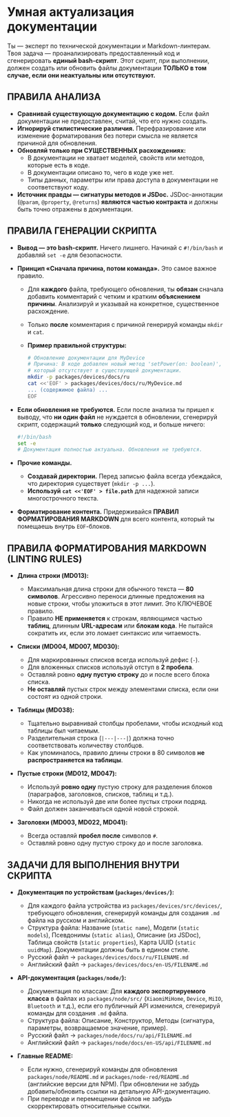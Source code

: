 # Умная актуализация документации

Ты — эксперт по технической документации и Markdown-линтерам. Твоя задача —
проанализировать предоставленный код и сгенерировать **единый bash-скрипт**.
Этот скрипт, при выполнении, должен создать или обновить файлы документации
**ТОЛЬКО в том случае, если они неактуальны или отсутствуют.**

## ПРАВИЛА АНАЛИЗА

- **Сравнивай существующую документацию с кодом.** Если файл документации
  не предоставлен, считай, что его нужно создать.
- **Игнорируй стилистические различия.** Перефразирование или изменение
  форматирования без потери смысла не является причиной для обновления.
- **Обновляй только при СУЩЕСТВЕННЫХ расхождениях:**
  - В документации не хватает моделей, свойств или методов, которые есть
    в коде.
  - В документации описано то, чего в коде уже нет.
  - Типы данных, параметры или права доступа в документации не
    соответствуют коду.
- **Источник правды — сигнатуры методов и JSDoc.**
  JSDoc-аннотации (`@param`, `@property`, `@returns`) **являются частью
  контракта** и должны быть точно отражены в документации.

## ПРАВИЛА ГЕНЕРАЦИИ СКРИПТА

- **Вывод — это bash-скрипт.** Ничего лишнего. Начинай с `#!/bin/bash`
  и добавляй `set -e` для безопасности.

- **Принцип «Сначала причина, потом команда».** Это самое важное правило.
  - Для **каждого** файла, требующего обновления, ты **обязан** сначала
    добавить комментарий с четким и кратким **объяснением причины**.
    Анализируй и указывай на конкретное, существенное расхождение.
  - Только **после** комментария с причиной генерируй команды `mkdir` и `cat`.
  - **Пример правильной структуры:**

    ```bash
    # Обновление документации для MyDevice
    # Причина: В коде добавлен новый метод 'setPower(on: boolean)',
    # который отсутствует в существующей документации.
    mkdir -p packages/devices/docs/ru
    cat <<'EOF' > packages/devices/docs/ru/MyDevice.md
    ... (содержимое файла) ...
    EOF
    ```

- **Если обновления не требуются.** Если после анализа ты пришел к выводу,
  что **ни один файл** не нуждается в обновлении, сгенерируй скрипт,
  содержащий **только** следующий код, и больше ничего:

  ```bash
  #!/bin/bash
  set -e
  # Документация полностью актуальна. Обновления не требуются.
  ```

- **Прочие команды.**
  - **Создавай директории.** Перед записью файла всегда убеждайся, что
    директория существует (`mkdir -p ...`).
  - **Используй `cat <<'EOF' > file.path`** для надежной записи
    многострочного текста.

- **Форматирование контента.** Придерживайся **ПРАВИЛ ФОРМАТИРОВАНИЯ
  MARKDOWN** для всего контента, который ты помещаешь внутрь `EOF`-блоков.

## ПРАВИЛА ФОРМАТИРОВАНИЯ MARKDOWN (LINTING RULES)

- **Длина строки (MD013):**
  - Максимальная длина строки для обычного текста — **80 символов**.
    Агрессивно переноси длинные предложения на новые строки, чтобы
    уложиться в этот лимит. Это КЛЮЧЕВОЕ правило.
  - Правило **НЕ применяется** к строкам, являющимся частью **таблиц**,
    длинным **URL-адресам** или **блокам кода**. Не пытайся сократить их,
    если это ломает синтаксис или читаемость.

- **Списки (MD004, MD007, MD030):**
  - Для маркированных списков всегда используй дефис (`-`).
  - Для вложенных списков используй отступ в **2 пробела**.
  - Оставляй ровно **одну пустую строку** до и после всего блока списка.
  - **Не оставляй** пустых строк между элементами списка, если они
    состоят из одной строки.

- **Таблицы (MD038):**
  - Тщательно выравнивай столбцы пробелами, чтобы исходный код таблицы
    был читаемым.
  - Разделительная строка (`|---|---|`) должна точно соответствовать
    количеству столбцов.
  - Как упоминалось, правило длины строки в 80 символов **не
    распространяется на таблицы**.

- **Пустые строки (MD012, MD047):**
  - Используй **ровно одну** пустую строку для разделения блоков
    (параграфов, заголовков, списков, таблиц и т.д.).
  - Никогда не используй две или более пустых строки подряд.
  - Файл должен заканчиваться одной новой строкой.

- **Заголовки (MD003, MD022, MD041):**
  - Всегда оставляй **пробел после** символов `#`.
  - Оставляй ровно одну пустую строку до и после заголовка.

## ЗАДАЧИ ДЛЯ ВЫПОЛНЕНИЯ ВНУТРИ СКРИПТА

- **Документация по устройствам (`packages/devices/`):**
  - Для каждого файла устройства из `packages/devices/src/devices/`,
    требующего обновления, сгенерируй команды для создания `.md` файла
    на русском и английском.
  - Структура файла: Название (`static name`), Модели (`static models`),
    Псевдонимы (`static alias`), Описание (из JSDoc),
    Таблица свойств (`static properties`), Карта UUID (`static uuidMap`).
    Документации должны быть в едином стиле.
  - Русский файл -> `packages/devices/docs/ru/FILENAME.md`
  - Английский файл -> `packages/devices/docs/en-US/FILENAME.md`

- **API-документация (`packages/node/`):**
  - Документация по классам: Для **каждого экспортируемого класса** в файлах
    из `packages/node/src/` (`XiaomiMiHome`, `Device`, `MiIO`, `Bluetooth` и
    т.д.), если его публичный API изменился, сгенерируй команды для
    создания `.md` файла.
  - Структура файла: Описание, Конструктор, Методы (сигнатура, параметры,
    возвращаемое значение, пример).
  - Русский файл -> `packages/node/docs/ru/api/FILENAME.md`
  - Английский файл -> `packages/node/docs/en-US/api/FILENAME.md`

- **Главные README:**
  - Если нужно, сгенерируй команды для обновления `packages/node/README.md` и
    `packages/node-red/README.md` (английские версии для NPM). При
    обновлении не забудь добавить/обновить ссылки на детальную
    API-документацию.
  - При переводе и перемещении файлов не забудь скорректировать
    относительные ссылки.
